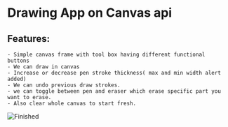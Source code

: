 # Drawing App on Canvas api
## Features:
    - Simple canvas frame with tool box having different functional buttons
    - We can draw in canvas
    - Increase or decrease pen stroke thickness( max and min width alert added)
    - We can undo previous draw strokes.
    - we can toggle between pen and eraser which erase specific part you want to erase.
    - Also clear whole canvas to start fresh.
    
 
![Finished](https://user-images.githubusercontent.com/114183358/219547684-8646ac1c-4189-4d88-b840-0ca5ccce4ec3.png)
